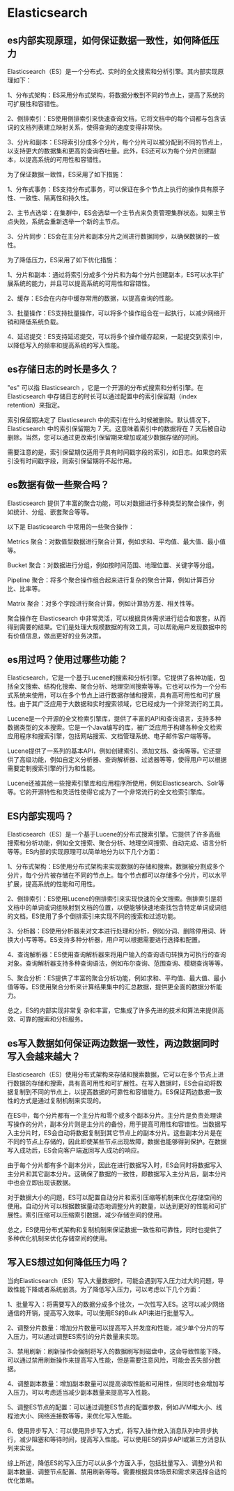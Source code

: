 # Elasticsearch

## es内部实现原理，如何保证数据一致性，如何降低压力

Elasticsearch（ES）是一个分布式、实时的全文搜索和分析引擎。其内部实现原理如下：

1、分布式架构：ES采用分布式架构，将数据分散到不同的节点上，提高了系统的可扩展性和容错性。

2、倒排索引：ES使用倒排索引来快速查询文档，它将文档中的每个词都与包含该词的文档列表建立映射关系，使得查询的速度变得非常快。

3、分片和副本：ES将索引分成多个分片，每个分片可以被分配到不同的节点上，以支持更大的数据集和更高的查询吞吐量。此外，ES还可以为每个分片创建副本，以提高系统的可用性和容错性。

为了保证数据一致性，ES采用了如下措施：

1、分布式事务：ES支持分布式事务，可以保证在多个节点上执行的操作具有原子性、一致性、隔离性和持久性。

2、主节点选举：在集群中，ES会选举一个主节点来负责管理集群状态。如果主节点失败，系统会重新选举一个新的主节点。

3、分片同步：ES会在主分片和副本分片之间进行数据同步，以确保数据的一致性。

为了降低压力，ES采用了如下优化措施：

1、分片和副本：通过将索引分成多个分片和为每个分片创建副本，ES可以水平扩展系统的能力，并且可以提高系统的可用性和容错性。

2、缓存：ES会在内存中缓存常用的数据，以提高查询的性能。

3、批量操作：ES支持批量操作，可以将多个操作组合在一起执行，以减少网络开销和降低系统负载。

4、延迟提交：ES支持延迟提交，可以将多个操作缓存起来，一起提交到索引中，以降低写入的频率和提高系统的写入性能。

## es存储日志的时长是多久？
"es" 可以指 Elasticsearch ，它是一个开源的分布式搜索和分析引擎。在 Elasticsearch 中存储日志的时长可以通过配置中的索引保留期（index retention）来指定。

索引保留期决定了 Elasticsearch 中的索引在什么时候被删除。默认情况下，Elasticsearch 中的索引保留期为 7 天。这意味着索引中的数据将在 7 天后被自动删除。当然，您可以通过更改索引保留期来增加或减少数据存储的时间。

需要注意的是，索引保留期仅适用于具有时间戳字段的索引，如日志。如果您的索引没有时间戳字段，则索引保留期将不起作用。

## es数据有做一些聚合吗？

Elasticsearch 提供了丰富的聚合功能，可以对数据进行多种类型的聚合操作，例如统计、分组、嵌套聚合等等。

以下是 Elasticsearch 中常用的一些聚合操作：

Metrics 聚合：对数值型数据进行聚合计算，例如求和、平均值、最大值、最小值等。

Bucket 聚合：对数据进行分组，例如按时间范围、地理位置、关键字等分组。

Pipeline 聚合：将多个聚合操作组合起来进行复杂的聚合计算，例如计算百分比、比率等。

Matrix 聚合：对多个字段进行聚合计算，例如计算协方差、相关性等。

聚合操作在 Elasticsearch 中非常灵活，可以根据具体需求进行组合和嵌套，从而得到需要的结果。它们是处理大规模数据的有效工具，可以帮助用户发现数据中的有价值信息，做出更好的业务决策。

## es用过吗？使用过哪些功能？
Elasticsearch，它是一个基于Lucene的搜索和分析引擎。它提供了各种功能，包括全文搜索、结构化搜索、聚合分析、地理空间搜索等等。它也可以作为一个分布式系统来使用，可以在多个节点上进行数据存储和搜索，具有高可用性和可扩展性。由于其广泛应用于大数据和实时搜索领域，它已经成为一个非常流行的工具。

Lucene是一个开源的全文检索引擎库，提供了丰富的API和查询语言，支持多种数据类型的文本搜索。它是一个Java编写的库，被广泛应用于构建各种全文检索应用程序和搜索引擎，包括网站搜索、文档管理系统、电子邮件客户端等等。

Lucene提供了一系列的基本API，例如创建索引、添加文档、查询等等。它还提供了高级功能，例如自定义分析器、查询解析器、过滤器等等，使得用户可以根据需要定制搜索引擎的行为和性能。

Lucene还被其他一些搜索引擎库和应用程序所使用，例如Elasticsearch、Solr等等。它的开源特性和灵活性使得它成为了一个非常流行的全文检索引擎库。

## ES内部实现吗？
Elasticsearch（ES）是一个基于Lucene的分布式搜索引擎。它提供了许多高级搜索和分析功能，例如全文搜索、聚合分析、地理空间搜索、自动完成、语言分析等等。ES内部的实现原理可以简单地分为以下几个方面：

1、分布式架构：ES使用分布式架构来实现数据的存储和搜索。数据被分割成多个分片，每个分片被存储在不同的节点上。每个节点都可以存储多个分片，可以水平扩展，提高系统的性能和可用性。

2、倒排索引：ES使用Lucene的倒排索引来实现快速的全文搜索。倒排索引是将文档中的单词或词组映射到文档的位置，以便能够快速地查找包含特定单词或词组的文档。ES使用了多个倒排索引来实现不同的搜索和过滤功能。

3、分析器：ES使用分析器来对文本进行处理和分析，例如分词、删除停用词、转换大小写等等。ES支持多种分析器，用户可以根据需要进行选择和配置。

4、查询解析器：ES使用查询解析器来将用户输入的查询语句转换为可执行的查询对象。查询解析器支持多种查询语法，例如布尔查询、范围查询、模糊查询等等。

5、聚合分析：ES提供了丰富的聚合分析功能，例如求和、平均值、最大值、最小值等等。ES使用聚合分析来计算结果集中的汇总数据，提供更全面的数据分析能力。

总之，ES的内部实现非常复    杂和丰富，它集成了许多先进的技术和算法来提供高效、可靠的搜索和分析服务。

## es写入数据如何保证两边数据一致性，两边数据同时写入会越来越大？

Elasticsearch（ES）使用分布式架构来存储和搜索数据，它可以在多个节点上进行数据的存储和搜索，具有高可用性和可扩展性。在写入数据时，ES会自动将数据复制到不同的节点上，以提高数据的可靠性和容错能力。ES保证两边数据一致性的方式是通过复制机制来实现的。

在ES中，每个分片都有一个主分片和零个或多个副本分片。主分片是负责处理读写操作的分片，副本分片则是主分片的备份，用于提高可用性和容错性。当数据写入主分片时，ES会自动将数据复制到其它节点上的副本分片。这些副本分片是在不同的节点上存储的，因此即使某些节点出现故障，数据也能够得到保护。在数据写入成功后，ES会向客户端返回写入成功的响应。

由于每个分片都有多个副本分片，因此在进行数据写入时，ES会同时将数据写入主分片和其它副本分片。这确保了数据的一致性，即数据写入主分片后，副本分片中也会立即出现该数据。

对于数据大小的问题，ES可以配置自动分片和索引压缩等机制来优化存储空间的使用。自动分片可以根据数据量动态地调整分片的数量，以达到更好的性能和可扩展性。索引压缩可以压缩索引数据，减少存储空间的使用。

总之，ES使用分布式架构和复制机制来保证数据一致性和可靠性，同时也提供了多种优化机制来优化存储空间的使用。

## 写入ES想过如何降低压力吗？

当向Elasticsearch（ES）写入大量数据时，可能会遇到写入压力过大的问题，导致性能下降或者系统崩溃。为了降低写入压力，可以考虑以下几个方面：

1、批量写入：将需要写入的数据分成多个批次，一次性写入ES。这可以减少网络通信的开销，提高写入效率。可以使用ES的Bulk API来进行批量写入。

2、调整分片数量：增加分片数量可以提高写入并发度和性能，减少单个分片的写入压力。可以通过调整ES索引的分片数量来实现。

3、禁用刷新：刷新操作会强制将写入的数据刷写到磁盘中，这会导致性能下降。可以通过禁用刷新操作来提高写入性能，但是需要注意风险，可能会丢失部分数据。

4、调整副本数量：增加副本数量可以提高读取性能和可用性，但同时也会增加写入压力。可以考虑适当减少副本数量来提高写入性能。

5、调整ES节点的配置：可以通过调整ES节点的配置参数，例如JVM堆大小、线程池大小、网络连接数等等，来优化写入性能。

6、使用异步写入：可以使用异步写入方式，将写入操作放入消息队列中异步执行，减少阻塞和等待时间，提高写入性能。可以使用ES的异步API或第三方消息队列来实现。

综上所述，降低ES的写入压力可以从多个方面入手，包括批量写入、调整分片和副本数量、调整节点配置、禁用刷新等等。需要根据具体场景和需求来选择合适的优化策略。